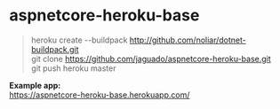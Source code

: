 # aspnetcore-heroku-base

> heroku create --buildpack http://github.com/noliar/dotnet-buildpack.git  
> git clone https://github.com/jaguado/aspnetcore-heroku-base.git  
> git push heroku master  

**Example app:**  
https://aspnetcore-heroku-base.herokuapp.com/
